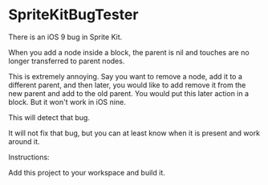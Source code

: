 # SpriteKitBugTester

There is an iOS 9 bug in Sprite Kit.

When you add a node inside a block, the parent is nil and touches are no longer transferred to parent nodes.

This is extremely annoying. Say you want to remove a node, add it to a different parent, and then later, you would like to add remove it from the new parent and add to the old parent. You would put this later action in a block. But it won't work in iOS nine.

This will detect that bug.

It will not fix that bug, but you can at least know when it is present and work around it.

Instructions:

Add this project to your workspace and build it.
